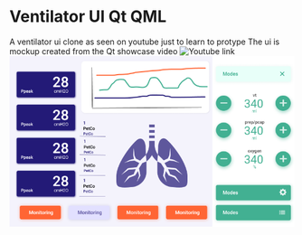 # Ventilator UI Qt QML
 A ventilator ui clone as seen on youtube just to learn to protype
 The ui is mockup created from the Qt showcase video 
 ![Youtube link](https://www.youtube.com/watch?v=CLba2K-I8io&t=0s&ab_channel=SiiliAuto)
![image](https://github.com/amrithHN/Ventilator-UI-Qt-QML/blob/main/7Inch_touch_ui_figma.png)

